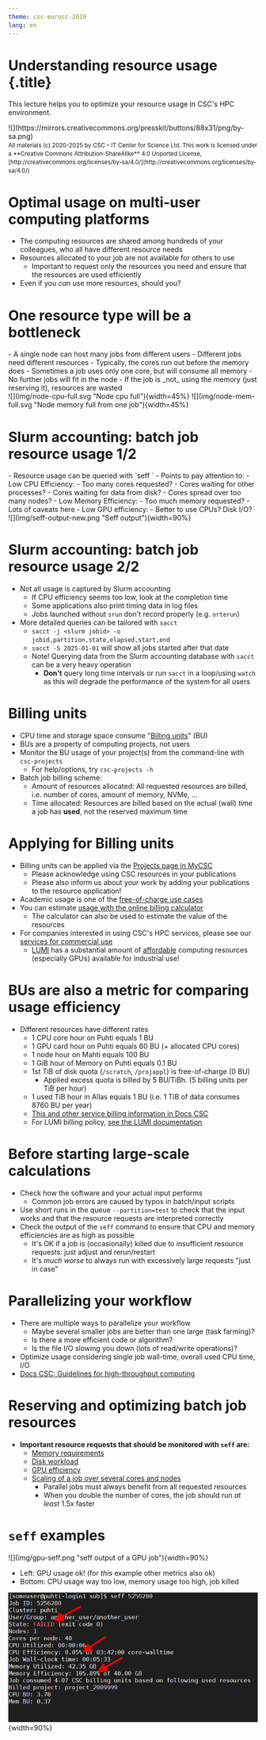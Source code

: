 ```yaml
---
theme: csc-eurocc-2019
lang: en
---
```


# Understanding resource usage {.title}

This lecture helps you to optimize your resource usage in CSC's HPC environment.

<div class="column">
![](https://mirrors.creativecommons.org/presskit/buttons/88x31/png/by-sa.png)
</div>
<div class="column">
<small>
All materials (c) 2020-2025 by CSC – IT Center for Science Ltd.
This work is licensed under a **Creative Commons Attribution-ShareAlike** 4.0
Unported License, [http://creativecommons.org/licenses/by-sa/4.0/](http://creativecommons.org/licenses/by-sa/4.0/)
</small>
</div>

# Optimal usage on multi-user computing platforms

- The computing resources are shared among hundreds of your colleagues, who all have different resource needs
- Resources allocated to your job are not available for others to use
   - Important to request only the resources you need and ensure that the resources are used efficiently
- Even if you _can_ use more resources, should you?

# One resource type will be a bottleneck

<div class="column">
- A single node can host many jobs from different users
- Different jobs need different resources
- Typically, the cores run out before the memory does
- Sometimes a job uses only one core, but will consume all memory
   - No further jobs will fit in the node
   - If the job is _not_ using the memory (just reserving it), resources are wasted
</div>
<div class="column">
![](img/node-cpu-full.svg "Node cpu full"){width=45%}
![](img/node-mem-full.svg "Node memory full from one job"){width=45%}
</div>

# Slurm accounting: batch job resource usage 1/2

<div class="column">
- Resource usage can be queried with `seff <slurm jobid>`
- Points to pay attention to:
   - Low CPU Efficiency:
      - Too many cores requested?
      - Cores waiting for other processes?
      - Cores waiting for data from disk?
      - Cores spread over too many nodes?
   - Low Memory Efficiency:
      - Too much memory requested?
      - Lots of caveats here
   - Low GPU efficiency:
      - Better to use CPUs? Disk I/O?
</div>
<div class="column">
![](img/seff-output-new.png "Seff output"){width=90%}
</div>

# Slurm accounting: batch job resource usage 2/2

- Not all usage is captured by Slurm accounting
   - If CPU efficiency seems too low, look at the completion time
   - Some applications also print timing data in log files
   - Jobs launched without `srun` don't record properly (e.g. `orterun`)
- More detailed queries can be tailored with `sacct`
   - `sacct -j <slurm jobid> -o jobid,partition,state,elapsed,start,end`
   - `sacct -S 2025-01-01` will show all jobs started after that date
   - Note! Querying data from the Slurm accounting database with `sacct` can be a very heavy operation
      - **Don't** query long time intervals or run `sacct` in a loop/using `watch` as this will degrade the performance of the system for all users

# Billing units

- CPU time and storage space consume "[Billing units](https://docs.csc.fi/accounts/billing/)" (BU)
- BUs are a property of computing projects, not users
- Monitor the BU usage of your project(s) from the command-line with `csc-projects`
   - For help/options, try `csc-projects -h`
- Batch job billing scheme:
   - Amount of resources allocated: All requested resources are billed, i.e. number of cores, amount of memory, NVMe, ...
   - Time allocated: Resources are billed based on the actual (wall) _time_ a job has **used**, not the reserved maximum time

# Applying for Billing units

- Billing units can be applied via the [Projects page in MyCSC](https://my.csc.fi/welcome)
   - Please acknowledge using CSC resources in your publications
   - Please also inform us about your work by adding your publications to the resource application!
- Academic usage is one of the [free-of-charge use cases](https://research.csc.fi/free-of-charge-use)
- You can estimate [usage with the online billing calculator](https://research.csc.fi/resources/#buc)
   - The calculator can also be used to estimate the value of the resources
- For companies interested in using CSC's HPC services, please see our [services for commercial use](https://research.csc.fi/commercial-use/)
   - [LUMI](https://www.lumi-supercomputer.eu/) has a substantial amount of [affordable](https://csc.fi/en/about-us/customers/high-performance-computing-for-companies/#service-price-list) computing resources (especially GPUs) available for industrial use!

# BUs are also a metric for comparing usage efficiency

- Different resources have different rates
   - 1 CPU core hour on Puhti equals 1 BU
   - 1 GPU card hour on Puhti equals 60 BU (+ allocated CPU cores)
   - 1 node hour on Mahti equals 100 BU
   - 1 GiB hour of Memory on Puhti equals 0.1 BU
   - 1st TiB of disk quota (`/scratch`, `/projappl`) is free-of-charge (0 BU)
      - Applied excess quota is billed by 5 BU/TiBh. (5 billing units per TiB per hour)
   - 1 used TiB hour in Allas equals 1 BU (i.e. 1 TiB of data consumes 8760 BU per year)
   - [This and other service billing information in Docs CSC](https://docs.csc.fi/accounts/billing/)
   - For LUMI billing policy, [see the LUMI documentation](https://docs.lumi-supercomputer.eu/runjobs/lumi_env/billing/)

# Before starting large-scale calculations

- Check how the software and your actual input performs
    - Common job errors are caused by typos in batch/input scripts
- Use short runs in the queue `--partition=test` to check that the input works and that the resource requests are interpreted correctly
- Check the output of the `seff` command to ensure that CPU and memory efficiencies are as high as possible
    - It's OK if a job is (occasionally) killed due to insufficient resource requests: just adjust and rerun/restart
    - It's _much worse_ to always run with excessively large requests "just in case"

# Parallelizing your workflow

- There are multiple ways to parallelize your workflow
   - Maybe several smaller jobs are better than one large (task farming)?
   - Is there a more efficient code or algorithm?
   - Is the file I/O slowing you down (lots of read/write operations)?
- Optimize usage considering single job wall-time, overall used CPU time, I/O
- [Docs CSC: Guidelines for high-throughput computing](https://docs.csc.fi/computing/running/throughput/)

# Reserving and optimizing batch job resources

- **Important resource requests that should be monitored with `seff` are:**
   - [Memory requirements](https://docs.csc.fi/support/faq/how-much-memory-my-job-needs/)  
   - [Disk workload](https://docs.csc.fi/computing/disk/#temporary-local-disk-areas)
   - [GPU efficiency](https://docs.csc.fi/computing/usage-policy/#gpu-nodes)
   - [Scaling of a job over several cores and nodes](https://docs.csc.fi/computing/running/performance-checklist/#perform-a-scaling-test)
      - Parallel jobs must always benefit from all requested resources
      - When you double the number of cores, the job should run _at least_ 1.5x faster

# `seff` examples

<div class="column">
![](img/gpu-seff.png "seff output of a GPU job"){width=90%}
</div>
<div class="column">

- Left: GPU usage ok! (for _this_ example other metrics also ok)
- Bottom: CPU usage way too low, memory usage too high, job killed

![](img/seff-oom.png "seff output when memory runs out"){width=90%}
</div>
